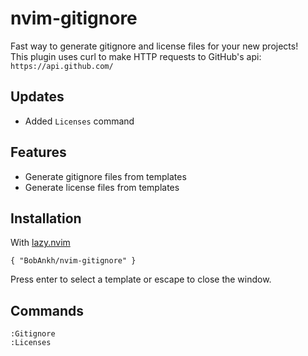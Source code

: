# nvim-gitignore

Fast way to generate gitignore and license files for your new projects!<br>
This plugin uses curl to make HTTP requests to GitHub's api: `https://api.github.com/`

## Updates

- Added `Licenses` command

## Features

- Generate gitignore files from templates
- Generate license files from templates

## Installation

With [lazy.nvim](https://github.com/folke/lazy.nvim)

```
{ "BobAnkh/nvim-gitignore" }
```

Press enter to select a template or escape to close the window.

## Commands

```
:Gitignore
:Licenses
```
